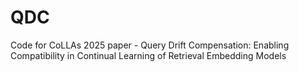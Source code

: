 # QDC
Code for CoLLAs 2025 paper - Query Drift Compensation: Enabling Compatibility in Continual Learning of Retrieval Embedding Models

